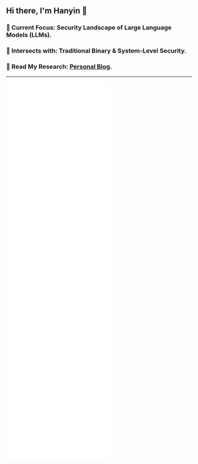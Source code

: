 ## Hi there, I'm Hanyin 👋

### 🔭 Current Focus: Security Landscape of Large Language Models (LLMs).
### 🧠 Intersects with: Traditional Binary & System-Level Security.
### 📄 Read My Research: [Personal Blog](https://mundi-xu.github.io).

---

![Metrics](https://github.com/Mundi-Xu/Mundi-Xu/blob/main/github-metrics.svg)

